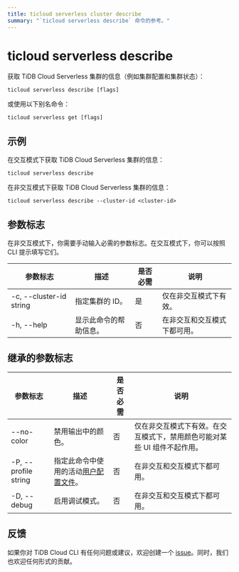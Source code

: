 ```yaml
---
title: ticloud serverless cluster describe
summary: "`ticloud serverless describe` 命令的参考。"
---
```


# ticloud serverless describe

获取 TiDB Cloud Serverless 集群的信息（例如集群配置和集群状态）：

```shell
ticloud serverless describe [flags]
```

或使用以下别名命令：

```shell
ticloud serverless get [flags]
```

## 示例

在交互模式下获取 TiDB Cloud Serverless 集群的信息：

```shell
ticloud serverless describe
```

在非交互模式下获取 TiDB Cloud Serverless 集群的信息：

```shell
ticloud serverless describe --cluster-id <cluster-id>
```

## 参数标志

在非交互模式下，你需要手动输入必需的参数标志。在交互模式下，你可以按照 CLI 提示填写它们。

| 参数标志                | 描述                       | 是否必需 | 说明                                                 |
|-------------------------|-----------------------------------|----------|------------------------------------------------------|
| -c, --cluster-id string | 指定集群的 ID。             | 是      | 仅在非交互模式下有效。                  |
| -h, --help              | 显示此命令的帮助信息。 | 否       | 在非交互和交互模式下都可用。 |

## 继承的参数标志

| 参数标志             | 描述                                                                                          | 是否必需 | 说明                                                                                                             |
|----------------------|------------------------------------------------------------------------------------------------------|----------|------------------------------------------------------------------------------------------------------------------|
| --no-color           | 禁用输出中的颜色。                                                                            | 否       | 仅在非交互模式下有效。在交互模式下，禁用颜色可能对某些 UI 组件不起作用。 |
| -P, --profile string | 指定此命令中使用的活动[用户配置文件](/tidb-cloud/cli-reference.md#user-profile)。 | 否       | 在非交互和交互模式下都可用。                                                             |
| -D, --debug          | 启用调试模式。                                                                                    | 否       | 在非交互和交互模式下都可用。                                                             |

## 反馈

如果你对 TiDB Cloud CLI 有任何问题或建议，欢迎创建一个 [issue](https://github.com/tidbcloud/tidbcloud-cli/issues/new/choose)。同时，我们也欢迎任何形式的贡献。

